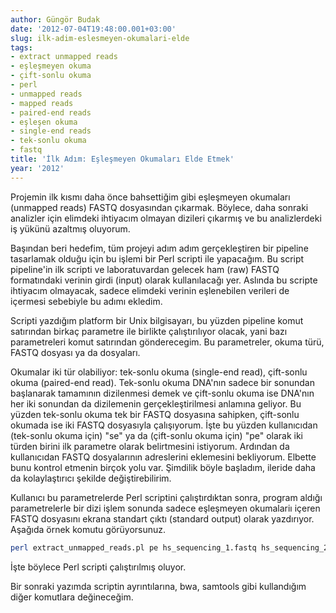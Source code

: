 ```yaml
---
author: Güngör Budak
date: '2012-07-04T19:48:00.001+03:00'
slug: ilk-adim-eslesmeyen-okumalari-elde
tags:
- extract unmapped reads
- eşleşmeyen okuma
- çift-sonlu okuma
- perl
- unmapped reads
- mapped reads
- paired-end reads
- eşleşen okuma
- single-end reads
- tek-sonlu okuma
- fastq
title: 'İlk Adım: Eşleşmeyen Okumaları Elde Etmek'
year: '2012'
---
```


Projemin ilk kısmı daha önce bahsettiğim gibi eşleşmeyen okumaları (unmapped reads) FASTQ dosyasından çıkarmak. Böylece, daha sonraki analizler için elimdeki ihtiyacım olmayan dizileri çıkarmış ve bu analizlerdeki iş yükünü azaltmış oluyorum.

Başından beri hedefim, tüm projeyi adım adım gerçekleştiren bir pipeline tasarlamak olduğu için bu işlemi bir Perl scripti ile yapacağım. Bu script pipeline'in ilk scripti ve laboratuvardan gelecek ham (raw) FASTQ formatındaki verinin girdi (input) olarak kullanılacağı yer. Aslında bu scripte ihtiyacım olmayacak, sadece elimdeki verinin eşlenebilen verileri de içermesi sebebiyle bu adımı ekledim.

Scripti yazdığım platform bir Unix bilgisayarı, bu yüzden pipeline komut satırından birkaç parametre ile birlikte çalıştırılıyor olacak, yani bazı parametreleri komut satırından gönderecegim. Bu parametreler, okuma türü, FASTQ dosyası ya da dosyaları.

Okumalar iki tür olabiliyor: tek-sonlu okuma (single-end read), çift-sonlu okuma (paired-end read). Tek-sonlu okuma DNA'nın sadece bir sonundan başlanarak tamamının dizilenmesi demek ve çift-sonlu okuma ise DNA'nın her iki sonundan da dizilemenin gerçekleştirilmesi anlamına geliyor. Bu yüzden tek-sonlu okuma tek bir FASTQ dosyasına sahipken, çift-sonlu okumada ise iki FASTQ dosyasıyla çalışıyorum. İşte bu yüzden kullanıcıdan (tek-sonlu okuma için) "se" ya da (çift-sonlu okuma için) "pe" olarak iki türden birini ilk parametre olarak belirtmesini istiyorum. Ardından da kullanıcıdan FASTQ dosyalarının adreslerini eklemesini bekliyorum. Elbette bunu kontrol etmenin birçok yolu var. Şimdilik böyle başladım, ileride daha da kolaylaştırıcı şekilde değiştirebilirim.

Kullanıcı bu parametrelerde Perl scriptini çalıştırdıktan sonra, program aldığı parametrelerle bir dizi işlem sonunda sadece eşleşmeyen okumalariı içeren FASTQ dosyasını ekrana standart çıktı (standard output) olarak yazdırıyor. Aşağıda örnek komutu görüyorsunuz.

```bash
perl extract_unmapped_reads.pl pe hs_sequencing_1.fastq hs_sequencing_2.fastq
```

İşte böylece Perl scripti çalıştırılmış oluyor.

Bir sonraki yazımda scriptin ayrıntılarına, bwa, samtools gibi kullandığım diğer komutlara değineceğim.
